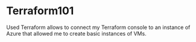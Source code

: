 # Terraform101

Used Terraform allows to connect my Terraform console to an instance of Azure that allowed me to create basic instances of VMs.
